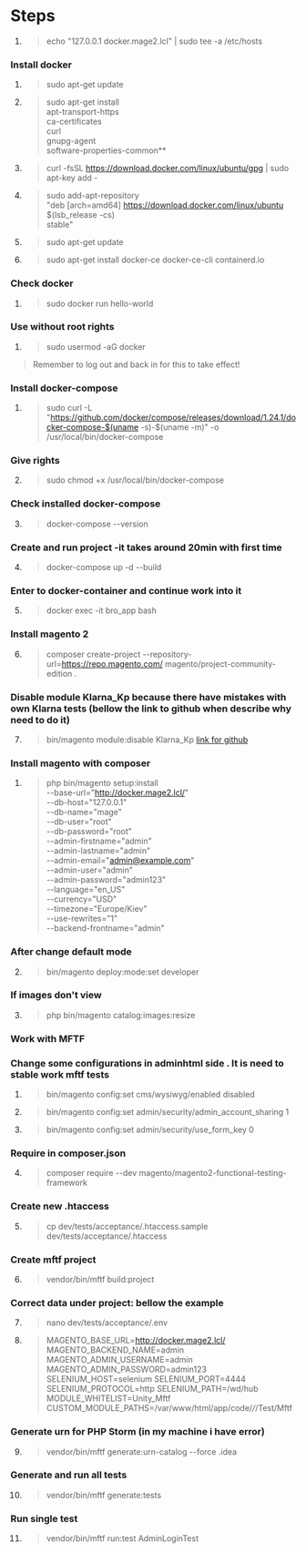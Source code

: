 # Steps
1. >echo "127.0.0.1 docker.mage2.lcl" | sudo tee -a /etc/hosts

### Install docker
1. >sudo apt-get update

2. >sudo apt-get install \
    apt-transport-https \
    ca-certificates \
    curl \
    gnupg-agent \
    software-properties-common**

3. >curl -fsSL https://download.docker.com/linux/ubuntu/gpg | sudo apt-key add -

4. >sudo add-apt-repository \
   "deb [arch=amd64] https://download.docker.com/linux/ubuntu \
   $(lsb_release -cs) \
   stable"

5. >sudo apt-get update 

6. >sudo apt-get install docker-ce docker-ce-cli containerd.io
### Check docker
1. >sudo docker run hello-world
### Use without root rights
1. >sudo usermod -aG docker <your-user>
>Remember to log out and back in for this to take effect!
>
### Install docker-compose
1. >sudo curl -L "https://github.com/docker/compose/releases/download/1.24.1/docker-compose-$(uname -s)-$(uname -m)" -o /usr/local/bin/docker-compose
### Give rights
2. >sudo chmod +x /usr/local/bin/docker-compose
### Check installed docker-compose
3. >docker-compose --version
### Create and run project -it takes around 20min with first time
4. >docker-compose up -d --build
### Enter to docker-container and continue work into it
5. >docker exec -it bro_app bash
### Install magento 2
6. >composer create-project --repository-url=https://repo.magento.com/ magento/project-community-edition .
### Disable module Klarna_Kp because there have mistakes with own Klarna tests (bellow the link to github when describe why need to do it)
7. >bin/magento module:disable Klarna_Kp
[link for github](https://github.com/magento/magento2-functional-testing-framework/issues/329)
### Install magento with composer 
1. >php bin/magento setup:install \
--base-url="http://docker.mage2.lcl/" \
--db-host="127.0.0.1" \
--db-name="mage" \
--db-user="root" \
--db-password="root" \
--admin-firstname="admin" \
--admin-lastname="admin" \
--admin-email="admin@example.com" \
--admin-user="admin" \
--admin-password="admin123" \
--language="en_US" \
--currency="USD" \
--timezone="Europe/Kiev" \
--use-rewrites="1" \
--backend-frontname="admin"
### After change default mode
2. >bin/magento deploy:mode:set developer
### If images don't view
3. >php bin/magento catalog:images:resize
### Work with MFTF 
### Change some configurations in adminhtml side . It is need to stable work mftf tests
1. >bin/magento config:set cms/wysiwyg/enabled disabled
2. >bin/magento config:set admin/security/admin_account_sharing 1
3. >bin/magento config:set admin/security/use_form_key 0
### Require in composer.json
4. >composer require --dev magento/magento2-functional-testing-framework
### Create new .htaccess
5. >cp dev/tests/acceptance/.htaccess.sample dev/tests/acceptance/.htaccess
### Create mftf project 
6. >vendor/bin/mftf build:project
### Correct data under project: bellow the example
7. >nano dev/tests/acceptance/.env
8. >MAGENTO_BASE_URL=http://docker.mage2.lcl/
MAGENTO_BACKEND_NAME=admin
MAGENTO_ADMIN_USERNAME=admin
MAGENTO_ADMIN_PASSWORD=admin123
SELENIUM_HOST=selenium
SELENIUM_PORT=4444
SELENIUM_PROTOCOL=http
SELENIUM_PATH=/wd/hub
MODULE_WHITELIST=Unity_Mftf
CUSTOM_MODULE_PATHS=/var/www/html/app/code/*/*/Test/Mftf
### Generate urn for PHP Storm (in my machine i have error)
9. >vendor/bin/mftf generate:urn-catalog --force .idea
###  Generate and run all tests
10. >vendor/bin/mftf generate:tests
###  Run single test
11. >vendor/bin/mftf run:test AdminLoginTest